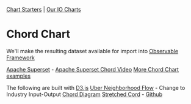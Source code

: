 [Chart Starters](/community/start/charts/) | [Our IO Charts](../)
# Chord Chart

We'll make the resulting dataset available for import into [Observable Framework](https://observablehq.com)

[Apache Superset](https://superset.apache.org/) - [Apache Superset Chord Video](https://youtu.be/UdKoggg7E3g?t=99)
[More Chord Chart examples](https://www.streetlightdata.com/chord-diagrams-visualization-data/)

The following are built with <a href="https://d3js.org/">D3.js</a>
<a href="https://bost.ocks.org/mike/uberdata/">Uber Neighborhood Flow</a> - Change to Industry Input-Output
[Chord Diagram](https://observablehq.com/@d3/chord-diagram)
<a href="http://www.visualcinnamon.com/2015/08/stretched-chord.html">Stretched Cord</a> - <a href="http://bl.ocks.org/nbremer/f9dacd23eece9d23669c">Github</a>

